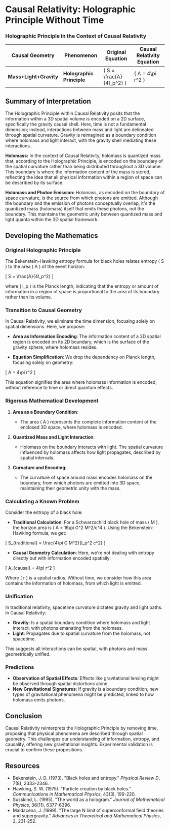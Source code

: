 # Causal Relativity: Holographic Principle Without Time

### Holographic Principle in the Context of Causal Relativity

| **Causal Geometry** | **Phenomenon** | **Original Equation** | **Causal Relativity Equation** |
|---------------------|----------------|-----------------------|-------------------------------|
| **Mass+Light+Gravity** | **Holographic Principle** | \( S = \frac{A}{4l_p^2} \) | \( A = 4\pi r^2 \) |

## Summary of Interpretation

The Holographic Principle within Causal Relativity posits that the information within a 3D spatial volume is encoded on a 2D surface, specifically the gravity causal shell. Here, time is not a fundamental dimension; instead, interactions between mass and light are delineated through spatial curvature. Gravity is reimagined as a boundary condition where holomass and light interact, with the gravity shell mediating these interactions. 

**Holomass:** In the context of Causal Relativity, holomass is quantized mass that, according to the Holographic Principle, is encoded on the boundary of the spatial curvature rather than being distributed throughout a 3D volume. This boundary is where the information content of the mass is stored, reflecting the idea that all physical information within a region of space can be described by its surface.

**Holomass and Photon Emission:** Holomass, as encoded on the boundary of space curvature, is the source from which photons are emitted. Although the boundary and the emission of photons conceptually overlap, it's the quantized mass (holomass) itself that emits these photons, not the boundary. This maintains the geometric unity between quantized mass and light quanta within the 3D spatial framework.

## Developing the Mathematics

### Original Holographic Principle

The Bekenstein-Hawking entropy formula for black holes relates entropy \( S \) to the area \( A \) of the event horizon:

\[ S = \frac{A}{4l_p^2} \]

where \( l_p \) is the Planck length, indicating that the entropy or amount of information in a region of space is proportional to the area of its boundary rather than its volume.

### Transition to Causal Geometry

In Causal Relativity, we eliminate the time dimension, focusing solely on spatial dimensions. Here, we propose:

- **Area as Information Encoding**: The information content of a 3D spatial region is encoded on its 2D boundary, which is the surface of the gravity sphere, where holomass resides.

- **Equation Simplification**: We drop the dependency on Planck length, focusing solely on geometry:

\[ A = 4\pi r^2 \]

This equation signifies the area where holomass information is encoded, without reference to time or direct quantum effects.

### Rigorous Mathematical Development

1. **Area as a Boundary Condition**: 
   - The area \( A \) represents the complete information content of the enclosed 3D space, where holomass is encoded.

2. **Quantized Mass and Light Interaction**:
   - Holomass on the boundary interacts with light. The spatial curvature influenced by holomass affects how light propagates, described by spatial intervals.

3. **Curvature and Encoding**:
   - The curvature of space around mass encodes holomass on the boundary, from which photons are emitted into 3D space, maintaining their geometric unity with the mass.

### Calculating a Known Problem

Consider the entropy of a black hole:

- **Traditional Calculation**: For a Schwarzschild black hole of mass \( M \), the horizon area is \( A = 16\pi G^2 M^2/c^4 \). Using the Bekenstein-Hawking formula, we get:

\[ S_{traditional} = \frac{4\pi G M^2}{l_p^2 c^2} \]

- **Causal Geometry Calculation**: Here, we're not dealing with entropy directly but with information encoded spatially:

\[ A_{causal} = 4\pi r^2 \]

Where \( r \) is a spatial radius. Without time, we consider how this area contains the information of holomass, from which light is emitted.

### Unification

In traditional relativity, spacetime curvature dictates gravity and light paths. In Causal Relativity:

- **Gravity**: Is a spatial boundary condition where holomass and light interact, with photons emanating from the holomass.
- **Light**: Propagates due to spatial curvature from the holomass, not spacetime.

This suggests all interactions can be spatial, with photons and mass geometrically unified.

### Predictions

- **Observation of Spatial Effects**: Effects like gravitational lensing might be observed through spatial distortions alone.
- **New Gravitational Signatures**: If gravity is a boundary condition, new types of gravitational phenomena might be predicted, linked to how holomass emits photons.

## Conclusion

Causal Relativity reinterprets the Holographic Principle by removing time, proposing that physical phenomena are described through spatial geometry. This challenges our understanding of information, entropy, and causality, offering new gravitational insights. Experimental validation is crucial to confirm these propositions.

## Resources

- Bekenstein, J. D. (1973). "Black holes and entropy." *Physical Review D*, 7(8), 2333-2346.
- Hawking, S. W. (1975). "Particle creation by black holes." *Communications in Mathematical Physics*, 43(3), 199-220.
- Susskind, L. (1995). "The world as a hologram." *Journal of Mathematical Physics*, 36(11), 6377-6396.
- Maldacena, J. (1999). "The large N limit of superconformal field theories and supergravity." *Advances in Theoretical and Mathematical Physics*, 2, 231-252.
